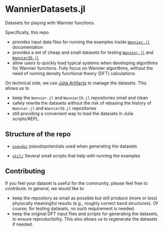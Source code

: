 # WannierDatasets.jl

Datasets for playing with Wannier functions.

Specifically, this repo

- provides input data files for running the examples inside
  [`Wannier.jl`](https://github.com/qiaojunfeng/Wannier.jl) documentation
- provides a set of cheap and small datasets for testing
  [`Wannier.jl`](https://github.com/qiaojunfeng/Wannier.jl)
  and [`WannierIO.jl`](https://github.com/qiaojunfeng/WannierIO.jl)
- allow users to quickly load typical systems when developing algorithms for
  Wannier functions. Fully focus on Wannier algorithms, without the need of
  running density functional theory (DFT) calculations

On technical side, we use [Julia Artifacts](https://pkgdocs.julialang.org/v1/artifacts/)
to manage the datasets. This allows us to

- keep the `Wannier.jl` and `WannierIO.jl` repositories small and clean
- safely rewrite the datasets without the risk of rebasing the history of
  `Wannier.jl` and `WannierIO.jl` repositories
- still providing a convenient way to load the datasets in Julia scripts/REPL.

## Structure of the repo

- [`pseudo/`](./pseudo/) pseudopotentials used when generating the datasets

- [`util/`](./util/) Several small scripts that help with running the examples

## Contributing

If you feel your dataset is useful for the community, please feel free to
contribute. In general, we would like to

- keep the repository as small as possible but still produce (more or less)
  physically meaningful results (e.g., roughly correct band structures).
  Of course, for testing datasets, no such requirement is needed.
- keep the original DFT input files and scripts for generating the datasets,
  to ensure reproducibility. This also allows us to regenerate the datasets if needed.
